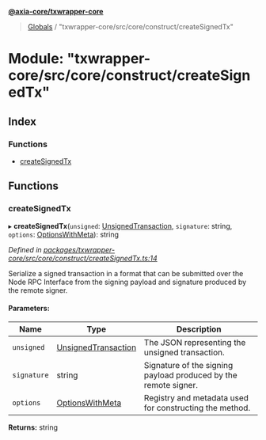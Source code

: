 **[@axia-core/txwrapper-core](../README.md)**

> [Globals](../globals.md) / "txwrapper-core/src/core/construct/createSignedTx"

# Module: "txwrapper-core/src/core/construct/createSignedTx"

## Index

### Functions

* [createSignedTx](_txwrapper_core_src_core_construct_createsignedtx_.md#createsignedtx)

## Functions

### createSignedTx

▸ **createSignedTx**(`unsigned`: [UnsignedTransaction](../interfaces/_txwrapper_core_src_types_method_.unsignedtransaction.md), `signature`: string, `options`: [OptionsWithMeta](../interfaces/_txwrapper_core_src_types_method_.optionswithmeta.md)): string

*Defined in [packages/txwrapper-core/src/core/construct/createSignedTx.ts:14](https://github.com/axia-core/txwrapper-core/blob/731a943/packages/txwrapper-core/src/core/construct/createSignedTx.ts#L14)*

Serialize a signed transaction in a format that can be submitted over the
Node RPC Interface from the signing payload and signature produced by the
remote signer.

#### Parameters:

Name | Type | Description |
------ | ------ | ------ |
`unsigned` | [UnsignedTransaction](../interfaces/_txwrapper_core_src_types_method_.unsignedtransaction.md) | The JSON representing the unsigned transaction. |
`signature` | string | Signature of the signing payload produced by the remote signer. |
`options` | [OptionsWithMeta](../interfaces/_txwrapper_core_src_types_method_.optionswithmeta.md) | Registry and metadata used for constructing the method.  |

**Returns:** string
